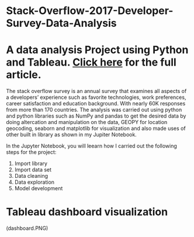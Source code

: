 # Stack-Overflow-2017-Developer-Survey-Data-Analysis
# A data  analysis Project using Python and Tableau. [Click here](#) for the full article.
The stack overflow survey is an annual survey that examines all aspects of a developers’ experience such as favorite technologies, work preferences, career satisfaction and education background. With nearly 60K responses from more than 170 countries. The analysis was carried out using python and python libraries such as NumPy and pandas to get the desired data by doing altercation and manipulation on the data, GEOPY for location geocoding, seaborn and matplotlib for visualization and also made uses of other built in library as shown in my Jupiter Notebook. 

In the Jupyter Notebook, you will leearn how I carried out the following steps for the project:
  1. Import library
  2. Import data set
  3. Data cleaning
  4. Data exploration
  5. Model development

# Tableau dashboard visualization
(dashboard.PNG)
